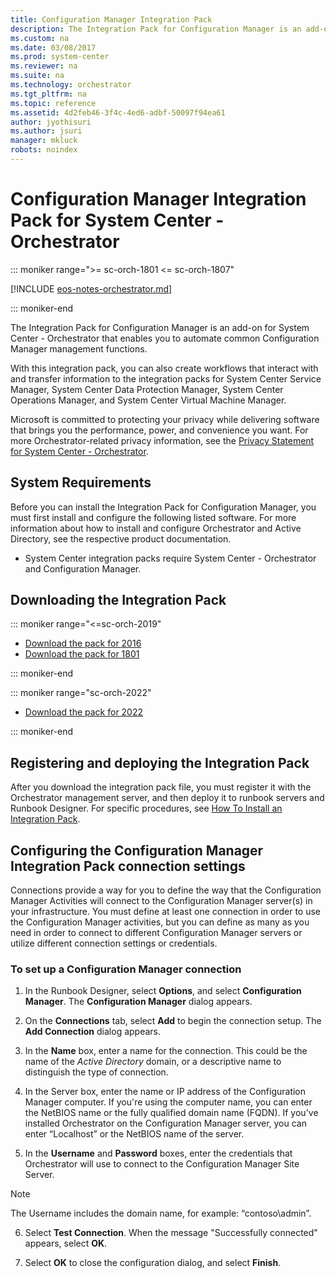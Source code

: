 ```yaml
---
title: Configuration Manager Integration Pack
description: The Integration Pack for Configuration Manager is an add-on for System Center - Orchestrator that enables you to automate common Configuration Manager functions.
ms.custom: na
ms.date: 03/08/2017
ms.prod: system-center
ms.reviewer: na
ms.suite: na
ms.technology: orchestrator
ms.tgt_pltfrm: na
ms.topic: reference
ms.assetid: 4d2feb46-3f4c-4ed6-adbf-50097f94ea61
author: jyothisuri
ms.author: jsuri
manager: mkluck
robots: noindex
---
```

# Configuration Manager Integration Pack for System Center - Orchestrator

::: moniker range=">= sc-orch-1801 <= sc-orch-1807"

[!INCLUDE [eos-notes-orchestrator.md](../includes/eos-notes-orchestrator.md)]

::: moniker-end

The Integration Pack for Configuration Manager is an add-on for System Center - Orchestrator that enables you to automate common Configuration Manager management functions.

With this integration pack, you can also create workflows that interact with and transfer information to the integration packs for System Center Service Manager, System Center Data Protection Manager, System Center Operations Manager, and System Center Virtual Machine Manager.

Microsoft is committed to protecting your privacy while delivering software that brings you the performance, power, and convenience you want. For more Orchestrator-related privacy information, see the [Privacy Statement for System Center - Orchestrator](https://www.microsoft.com/en-us/privacystatement/EnterpriseDev/default.aspx).

## System Requirements

Before you can install the Integration Pack for Configuration Manager, you must first install and configure the following listed software. For more information about how to install and configure Orchestrator and Active Directory, see the respective product documentation.

-   System Center integration packs require System Center - Orchestrator and Configuration Manager.

## Downloading the Integration Pack

::: moniker range="<=sc-orch-2019"

- [Download the pack for 2016](https://www.microsoft.com/en-us/download/details.aspx?id=54098)
- [Download the pack for 1801](https://www.microsoft.com/en-us/download/details.aspx?id=56605)

::: moniker-end

::: moniker range="sc-orch-2022"

- [Download the pack for 2022](https://www.microsoft.com/download/details.aspx?id=104338)

::: moniker-end

## Registering and deploying the Integration Pack

After you download the integration pack file, you must register it with the Orchestrator management server, and then deploy it to runbook servers and Runbook Designer. For specific procedures, see [How To Install an Integration Pack](how-to-add-an-integration-pack.md).

## Configuring the Configuration Manager Integration Pack connection settings

Connections provide a way for you to define the way that the Configuration Manager Activities will connect to the Configuration Manager server(s) in your infrastructure. You must define at least one connection in order to use the Configuration Manager activities, but you can define as many as you need in order to connect to different Configuration Manager servers or utilize different connection settings or credentials.

### To set up a Configuration Manager connection

1.  In the Runbook Designer, select **Options**, and select **Configuration Manager**. The **Configuration Manager** dialog appears.

2.  On the **Connections** tab, select **Add** to begin the connection setup. The **Add Connection** dialog appears.

3.  In the **Name** box, enter a name for the connection. This could be the name of the *Active Directory* domain, or a descriptive name to distinguish the type of connection.

4.  In the Server box, enter the name or IP address of the Configuration Manager computer. If you're using the computer name, you can enter the NetBIOS name or the fully qualified domain name (FQDN). If you've installed Orchestrator on the Configuration Manager server, you can enter “Localhost” or the NetBIOS name of the server.

5.  In the **Username** and **Password** boxes, enter the credentials that Orchestrator will use to connect to the Configuration Manager Site Server. 

> [!NOTE]
> The Username includes the domain name, for example: “contoso\admin”.

6.  Select **Test Connection**. When the message "Successfully connected" appears, select **OK**.

7. Select **OK** to close the configuration dialog, and select **Finish**.
